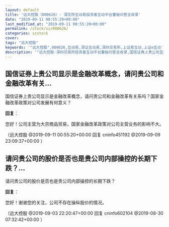 ```yaml
---
layout: default
title: '远大控股（000626）- 深交所互动易投资者互动平台董秘问答全收录'
date: "2019-09-11 00:55:20+00:00"
last_modified_at: "2019-09-11 00:55:20+00:00"
permalink: /stock/sz/000626/
categories: szstock
cover: 
tags: "远大控股"
keywords: '"远大控股",000626,互动易,深证互动易,深圳交易所,上证易互动,上证e互动'
description: '"远大控股-深圳交易所投资者互动平台董秘问答全收录,国信证券上贵公司显示是金融改革概念，请问贵公司和金融改革有关系吗？国家金融改革政策对公司发展有何意义？"'
---
```


## 国信证券上贵公司显示是金融改革概念，请问贵公司和金融改革有关...

国信证券上贵公司显示是金融改革概念，请问贵公司和金融改革有关系吗？国家金融改革政策对公司发展有何意义？

**回复**：

您好！公司主营为大宗商品贸易，国家金融改革政策对公司主营业务的影响不大。 

（远大控股  @2019-09-11 00:55:20+00:00 回复 cninfo451192  @2019-09-09 23:09:37+00:00 ）

## 请问贵公司的股价是否也是贵公司内部操控的长期下跌？...

请问贵公司的股价是否也是贵公司内部操控的长期下跌？

**回复**：

您好！谢谢您的关注，公司不存在操纵股价的情况。 

（远大控股  @2019-09-03 22:20:47+00:00 回复 cninfo602104  @2019-08-30 07:32:42+00:00 ）

